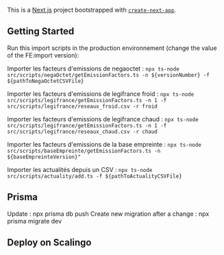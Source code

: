 This is a [Next.js](https://nextjs.org) project bootstrapped with [`create-next-app`](https://nextjs.org/docs/app/api-reference/cli/create-next-app).

## Getting Started

Run this import scripts in the production environnement (change the value of the FE:import version):

Importer les facteurs d'emissions de negaoctet :
`npx ts-node src/scripts/negaOctet/getEmissionFactors.ts -n ${versionNumber} -f ${pathToNegaOctetCSVFile}`

Importer les facteurs d'emissions de legifrance froid :
`npx ts-node src/scripts/legifrance/getEmissionFactors.ts -n 1 -f src/scripts/legifrance/reseaux_froid.csv -r froid`

Importer les facteurs d'emissions de legifrance chaud :
`npx ts-node src/scripts/legifrance/getEmissionFactors.ts -n 1 -f src/scripts/legifrance/reseaux_chaud.csv -r chaud`

Importer les facteurs d'emissions de la base empreinte :
`npx ts-node src/scripts/baseEmpreinte/getEmissionFactors.ts -n ${baseEmpreinteVersion}"`

Importer les actualités depuis un CSV :
`npx ts-node src/scripts/actuality/add.ts -f ${pathToActualityCSVFile}`

## Prisma

Update :
npx prisma db push
Create new migration after a change :
npx prisma migrate dev

## Deploy on Scalingo
